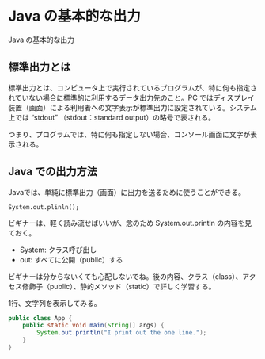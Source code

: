 # Java の基本的な出力
Java の基本的な出力

## 標準出力とは
標準出力とは、コンピュータ上で実行されているプログラムが、特に何も指定されていない場合に標準的に利用するデータ出力先のこと。PC ではディスプレイ装置（画面）による利用者への文字表示が標準出力に設定されている。システム上では “stdout” （stdout：standard output）の略号で表される。

つまり、プログラムでは、特に何も指定しない場合、コンソール画面に文字が表示される。

## Java での出力方法
Javaでは、単純に標準出力（画面）に出力を送るために使うことができる。
```console
System.out.plinln();
```
ビギナーは、軽く読み流せばいいが、念のため System.out.println の内容を見ておく。
- System: クラス呼び出し
- out: すべてに公開（public）する

ビギナーは分からないくても心配しないでね。後の内容、クラス（class）、アクセス修飾子（public）、静的メソッド（static）で詳しく学習する。

1行、文字列を表示してみる。
```java 
public class App {
    public static void main(String[] args) {
        System.out.println("I print out the one line.");
    }
}
```

